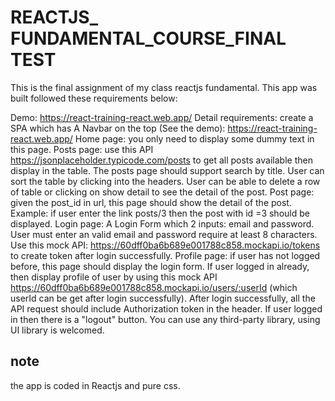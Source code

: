 # REACTJS_ FUNDAMENTAL_COURSE_FINAL TEST

This is the final assignment of my class reactjs fundamental.
This app was built followed these requirements below: 

Demo: https://react-training-react.web.app/
Detail requirements: create a SPA which has
A Navbar on the top (See the demo): https://react-training-react.web.app/
Home page: you only need to display some dummy text in this page.
Posts page: use this API https://jsonplaceholder.typicode.com/posts to get all posts available then display in the table.
The posts page should support search by title. User can sort the table by clicking into the headers.
User can be able to delete a row of table or clicking on show detail to see the detail of the post.
Post page: given the post_id in url, this page should show the detail of the post. Example: if user enter the link posts/3 then the post with id =3 should be displayed.
Login page: A Login Form which 2 inputs: email and password. User must enter an valid email and password require at least 8 characters. Use this mock API: https://60dff0ba6b689e001788c858.mockapi.io/tokens to create token after login
successfully.
Profile page: if user has not logged before, this page should display the login form. If user logged in already, then display profile of user by using this mock API
https://60dff0ba6b689e001788c858.mockapi.io/users/:userId (which userId can be get after login successfully).
After login successfully, all the API request should include Authorization token in the header.
If user logged in then there is a "logout" button.
You can use any third-party library, using UI library is welcomed.



## note
the app is coded in Reactjs and pure css.
